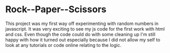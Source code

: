 # Rock--Paper--Scissors

This project was my first way off experimenting with random numbers in javascript. It was very exciting to see my js code for the first work with html
and css. Even though the code could do with some cleaning up I'm still happy with how it turned out especially because I did not allow my self to look at any tutorials
or code online relating to the logic. 
